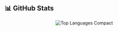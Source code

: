 ## 📊 GitHub Stats
<p align="center">
 <!-- Compact Layout -->
 <img src="https://github-readme-stats.vercel.app/api/top-langs/?username=codewithsami123------&layout=compact&theme=tokyonight&hide_border=true&langs_count=10&card_width=445" alt="Top Languages Compact" />
</p>
